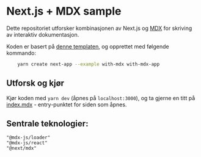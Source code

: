 # Next.js + MDX sample

Dette repositoriet utforsker kombinasjonen av Next.js og [MDX](https://github.com/mdx-js/mdx) for skriving av interaktiv dokumentasjon.

Koden er basert på [denne templaten](https://github.com/vercel/next.js/tree/canary/examples/with-mdx), og opprettet med følgende kommando:

````bash
    yarn create next-app --example with-mdx with-mdx-app
````

## Utforsk og kjør

Kjør koden med `yarn dev` (åpnes på `localhost:3000`), og ta gjerne en titt på [index.mdx](/pages/index.mdx) - entry-punktet for siden som åpnes.

## Sentrale teknologier:

    "@mdx-js/loader"
    "@mdx-js/react"
    "@next/mdx"